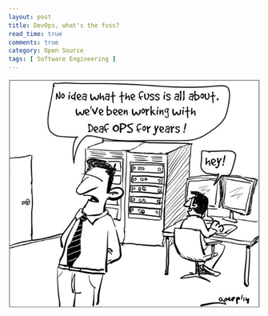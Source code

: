 ```yaml
---
layout: post
title: DevOps, what's the fuss?
read_time: true  
comments: true
category: Open Source
tags: [ Software Engineering ]
---
```


![](/assets/devops-cartoon.jpg)
